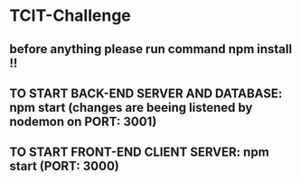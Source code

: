 # TCIT-Challenge

## before anything please run command npm install !!

## TO START BACK-END SERVER AND DATABASE: npm start (changes are beeing listened by nodemon on PORT: 3001)

## TO START FRONT-END CLIENT SERVER: npm start (PORT: 3000)

